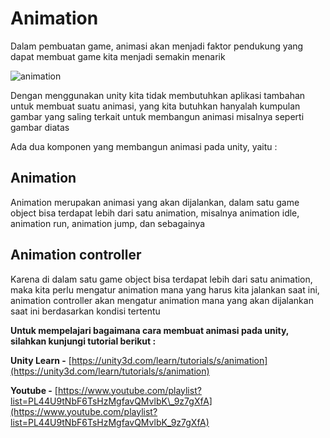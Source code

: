 # Animation

Dalam pembuatan game, animasi akan menjadi faktor pendukung yang dapat membuat game kita menjadi semakin menarik

![animation](../.gitbook/assets/animation.png)

Dengan menggunakan unity kita tidak membutuhkan aplikasi tambahan untuk membuat suatu animasi, yang kita butuhkan hanyalah kumpulan gambar yang saling terkait untuk membangun animasi misalnya seperti gambar diatas

Ada dua komponen yang membangun animasi pada unity, yaitu :

## Animation

Animation merupakan animasi yang akan dijalankan, dalam satu game object bisa terdapat lebih dari satu animation, misalnya animation idle, animation run, animation jump, dan sebagainya

## Animation controller

Karena di dalam satu game object bisa terdapat lebih dari satu animation, maka kita perlu mengatur animation mana yang harus kita jalankan saat ini, animation controller akan mengatur animation mana yang akan dijalankan saat ini berdasarkan kondisi tertentu

**Untuk mempelajari bagaimana cara membuat animasi pada unity, silahkan kunjungi tutorial berikut :**

**Unity Learn -** [https://unity3d.com/learn/tutorials/s/animation](https://unity3d.com/learn/tutorials/s/animation)

**Youtube -** [https://www.youtube.com/playlist?list=PL44U9tNbF6TsHzMgfavQMvlbK\_9z7gXfA](https://www.youtube.com/playlist?list=PL44U9tNbF6TsHzMgfavQMvlbK_9z7gXfA)

